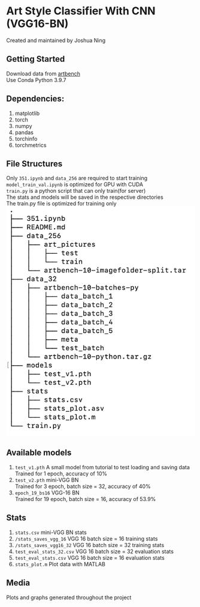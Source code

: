# Art Style Classifier With CNN (VGG16-BN)
Created and maintained by Joshua Ning  

## Getting Started
Download data from [artbench](https://github.com/liaopeiyuan/artbench)  
Use Conda Python 3.9.7  

## Dependencies:
1. matplotlib
2. torch
3. numpy
4. pandas
5. torchinfo
6. torchmetrics


## File Structures
Only `351.ipynb` and `data_256` are required to start training  
`model_train_val.ipynb` is optimized for GPU with CUDA  
`train.py` is a python script that can only train(for server)  
The stats and models will be saved in the respective directories  
The train.py file is optimized for training only
![file structure pic](./Media/file_structure.png)

## Available models
1. `test_v1.pth` A small model from tutorial to test loading and saving data  
    Trained for 1 epoch, accuracy of 10%  
2. `test_v2.pth` mini-VGG BN  
    Trained for 3 epoch, batch size = 32, accuracy of 40%  
3. `epoch_19_bs16` VGG-16 BN  
    Trained for 19 epoch, batch size = 16, accuracy of 53.9%  

## Stats
1. `stats.csv` mini-VGG BN stats
2. `/stats_saves_vgg_16` VGG 16 batch size = 16 training stats
3. `/stats_saves_vgg16_32` VGG 16 batch size = 32 training stats
4. `test_eval_stats_32.csv` VGG 16 batch size = 32 evaluation stats
5. `test_eval_stats.csv` VGG 16 batch size = 16 evaluation stats
6. `stats_plot.m` Plot data with MATLAB

## Media
Plots and graphs generated throughout the project